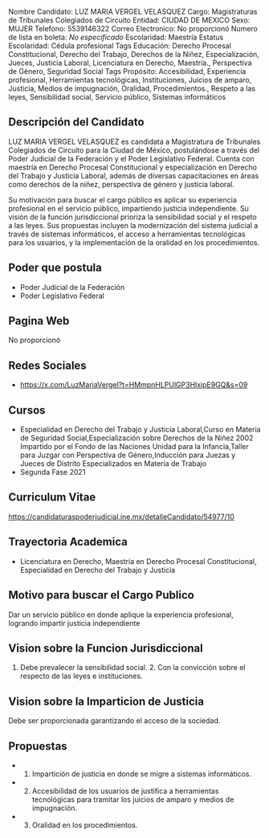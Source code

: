 Nombre Candidato: LUZ MARIA VERGEL VELASQUEZ
Cargo: Magistraturas de Tribunales Colegiados de Circuito
Entidad: CIUDAD DE MEXICO
Sexo: MUJER
Telefono: 5539146322
Correo Electronico: No proporcionó
Numero de lista en boleta: *No especificado*
Escolaridad: Maestría
Estatus Escolaridad: Cédula profesional
Tags Educación: Derecho Procesal Constitucional, Derecho del Trabajo, Derechos de la Niñez, Especialización, Jueces, Justicia Laboral, Licenciatura en Derecho, Maestría., Perspectiva de Género, Seguridad Social
Tags Propósito: Accesibilidad, Experiencia profesional, Herramientas tecnológicas, Instituciones, Juicios de amparo, Justicia, Medios de impugnación, Oralidad, Procedimientos., Respeto a las leyes, Sensibilidad social, Servicio público, Sistemas informáticos


## Descripción del Candidato 

LUZ MARIA VERGEL VELASQUEZ es candidata a Magistratura de Tribunales Colegiados de Circuito para la Ciudad de México, postulándose a través del Poder Judicial de la Federación y el Poder Legislativo Federal. Cuenta con maestría en Derecho Procesal Constitucional y especialización en Derecho del Trabajo y Justicia Laboral, además de diversas capacitaciones en áreas como derechos de la niñez, perspectiva de género y justicia laboral.

Su motivación para buscar el cargo público es aplicar su experiencia profesional en el servicio público, impartiendo justicia independiente.  Su visión de la función jurisdiccional prioriza la sensibilidad social y el respeto a las leyes. Sus propuestas incluyen la modernización del sistema judicial a través de sistemas informáticos, el acceso a herramientas tecnológicas para los usuarios, y la implementación de la oralidad en los procedimientos.


## Poder que postula

- Poder Judicial de la Federación
- Poder Legislativo Federal


## Pagina Web

No proporcionó


## Redes Sociales

- https://x.com/LuzMariaVergel?t=HMmpnHLPUlGP3HlxipE9GQ&s=09


## Cursos

- Especialidad en Derecho del Trabajo y Justicia Laboral,Curso en Materia de Seguridad Social,Especialización sobre Derechos de la Niñez 2002 Impartido por el Fondo de las Naciones Unidad para la Infancia,Taller para Juzgar con Perspectiva de Género,Inducción para Juezas y Jueces de Distrito Especializados en Materia de Trabajo
- Segunda Fase 2021


## Curriculum Vitae

https://candidaturaspoderjudicial.ine.mx/detalleCandidato/54977/10


## Trayectoria Academica

- Licenciatura en Derecho, Maestría en Derecho Procesal Constitucional, Especialidad en Derecho del Trabajo y Justicia


## Motivo para buscar el Cargo Publico

Dar un servicio público en donde aplique la experiencia profesional, logrando impartir justicia independiente


## Vision sobre la Funcion Jurisdiccional

1. Debe prevalecer la sensibilidad social. 2. Con la convicción sobre el respecto de las leyes e instituciones.


## Vision sobre la Imparticion de Justicia

Debe ser proporcionada garantizando el acceso de la sociedad.


## Propuestas

- 1. Impartición de justicia en donde se migre a sistemas informáticos.
- 2. Accesibilidad de los usuarios de justifica a herramientas tecnológicas para tramitar los juicios de amparo y medios de impugnación.
- 3. Oralidad en los procedimientos.

